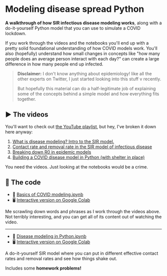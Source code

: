 # Modeling disease spread Python

**A walkthrough of how SIR infectious disease modeling works**, along with a do-it-yourself Python model that you can use to simulate a COVID lockdown.

If you work through the videos and the notebooks you'll end up with a pretty solid foundational understanding of how COVID models work. You'll also (hopefully) understand how small changes in concepts like "how many people does an average person interact with each day?" can create a large difference in how many people end up infected.

> **Disclaimer:** I don't know anything about epidemiology! like all the other experts on Twitter, I just started looking into this stuff v recently.
> 
>  But hopefully this material can do a half-legitimate job of explaining some of the concepts behind a simple model and how everything fits together.

## ▶️ The videos

You'll want to check out [the YouTube playlist](https://www.youtube.com/playlist?list=PLewNEVDy7gq1w-CbbPUowTHaHZWSt-Ojc), but hey, I've broken it down here anyway:

1. [What is disease modeling? Intro to the SIR model.](https://www.youtube.com/watch?v=VIlsJas54-g&list=PLewNEVDy7gq1w-CbbPUowTHaHZWSt-Ojc&index=2&t=0s)
2. [Contact rate and removal rate in the SIR model of infectious disease](https://www.youtube.com/watch?v=K0fv4wVwPNY&list=PLewNEVDy7gq1w-CbbPUowTHaHZWSt-Ojc&index=3&t=0s)
3. [Breaking down R0 in epidemic models](https://www.youtube.com/watch?v=7DcSsN3gTu8&list=PLewNEVDy7gq1w-CbbPUowTHaHZWSt-Ojc&index=4&t=0s)
4. [Building a COVID disease model in Python (with shelter in place)](https://www.youtube.com/watch?v=ITUiX5Fpmm4&list=PLewNEVDy7gq1w-CbbPUowTHaHZWSt-Ojc&index=5&t=0s)

You need the videos. Just looking at the notebooks would be a crime.

## 💾 The code


* 📔 [Basics of COVID modeling.ipynb](Basics%20of%20COVID%20modeling.ipynb)
* 🖥️ [Interactive version on Google Colab](https://colab.research.google.com/github/jsoma/python-disease-modeling/blob/master/Basics%20of%20COVID%20modeling.ipynb)

Me scrawling down words and phrases as I work through the videos above. Not terribly interesting, and you can get all of its content out of watching the video.


---

* 📔 [Disease modeling in Python.ipynb](Disease%20modeling%20in%20Python.ipynb)
* 🖥️ [Interactive version on Google Colab](https://colab.research.google.com/github/jsoma/python-disease-modeling/blob/master/Disease%20modeling%20in%20Python.ipynb)

A do-it-yourself SIR model where you can put in different effective contact rates and removal rates and see how things shake out.

Includes some **homework problems!**




